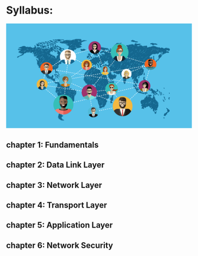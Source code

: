 # Syllabus:

<img src="./IMG/_498616_heroimage.jpg">

## chapter 1: Fundamentals
## chapter 2: Data Link Layer
## chapter 3: Network Layer
## chapter 4: Transport Layer
## chapter 5: Application Layer
## chapter 6: Network Security